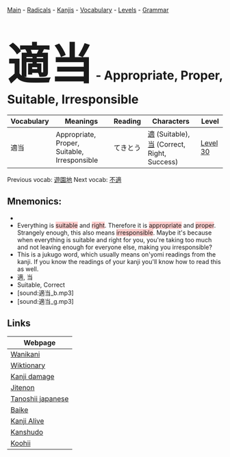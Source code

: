 <style> bigfont {font-size: 100px}</style>
[Main](../README.md) -
[Radicals](../radicals.md) -
[Kanjis](../kanjis.md) -
[Vocabulary](../vocabulary.md) -
[Levels](../levels.md) -
[Grammar](../grammar.md)
# <bigfont> 適当</bigfont> - Appropriate, Proper, Suitable, Irresponsible 

| Vocabulary | Meanings | Reading | Characters | Level |
| --- | --- | --- | --- | --- |
| 適当 | Appropriate, Proper, Suitable, Irresponsible | てきとう |  [適](../kanjis/適.md) (Suitable), [当](../kanjis/当.md) (Correct, Right, Success) | [Level 30](../levels/wk_level30.md) |

Previous vocab: [遊園地](遊園地.md) Next vocab: [不適](不適.md) 

## Mnemonics:

* 
* Everything is <span style="background-color:#ffcccb"> suitable</span> and <span style="background-color:#ffcccb"> right</span>. Therefore it is <span style="background-color:#ffcccb"> appropriate</span> and <span style="background-color:#ffcccb"> proper</span>. Strangely enough, this also means <span style="background-color:#ffcccb"> irresponsible</span>. Maybe it's because when everything is suitable and right for you, you're taking too much and not leaving enough for everyone else, making you irresponsible?
* This is a jukugo word, which usually means on'yomi readings from the kanji. If you know the readings of your kanji you'll know how to read this as well.
* 適, 当
* Suitable, Correct
* [sound:適当_b.mp3]
* [sound:適当_g.mp3]


## Links 

| Webpage |
| --- |
| [Wanikani          ](https://www.wanikani.com/kanji/適当) |
| [Wiktionary        ](https://en.wiktionary.org/wiki/適当) |
| [Kanji damage      ](http://www.kanjidamage.com/kanji/search?utf8=✓&q=適当) |
| [Jitenon           ](https://jitenon.com/kanji/適当) |
| [Tanoshii japanese ](https://www.tanoshiijapanese.com/dictionary/kanji.cfm?k=適当) |
| [Baike             ](https://baike.baidu.com/item/適当) |
| [Kanji Alive       ](https://app.kanjialive.com/適当) |
| [Kanshudo          ](https://www.kanshudo.com/searchmn?q=適当) |
| [Koohii            ](https://kanji.koohii.com/study/kanji/適当) |

